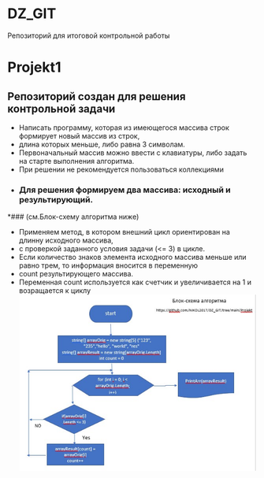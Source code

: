 # DZ_GIT
Репозиторий для итоговой контрольной работы
# Projekt1
## Репозиторий создан для решения контрольной задачи
* Написать программу, которая из имеющегося массива строк формирует новый массив из строк, 
* длина которых меньше, либо равна 3 символам. 
* Первоначальный массив можно ввести с клавиатуры, либо задать на старте выполнения алгоритма. 
* При решении не рекомендуется пользоваться коллекциями
* ### Для решения формируем два массива: исходный и результирующий.
*### (см.Блок-схему алгоритма ниже)
* Применяем метод, в котором внешний цикл ориентирован на длинну исходного массива, 
* с проверкой заданного условия задачи (<= 3) в цикле.
* Если количество знаков элемента исходного массива меньше или равно трем, то информация вносится в переменную
* count результирующего массива.
* Переменная сount используется как счетчик и увеличивается на 1 и возращается к циклу
![Блок-схема](Algoritm.jpg)